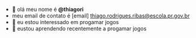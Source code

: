 - 👋 olá meu nome é **@thiagori**
- meu email de contato é [email] thiago.rodrigues.ribas@escola.pr.gov.br
- 👀 eu estou interessado em progamar jogos
- 🌱 eustou aprendendo recentemente a progamar jogos
